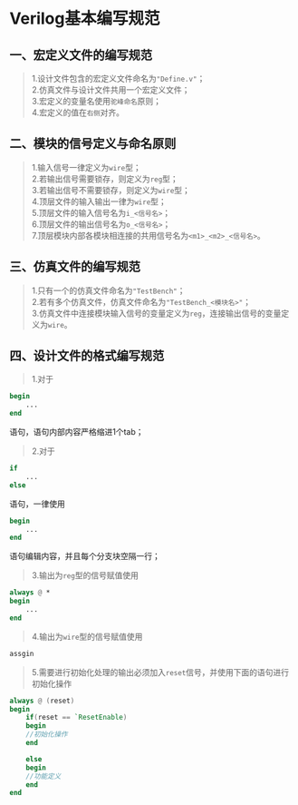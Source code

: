 # Verilog基本编写规范 

## 一、宏定义文件的编写规范  
>1.设计文件包含的宏定义文件命名为`"Define.v"`；  
>2.仿真文件与设计文件共用一个宏定义文件；  
>3.宏定义的变量名使用`驼峰命名`原则；  
>4.宏定义的值在`右侧`对齐。  

## 二、模块的信号定义与命名原则  
>1.输入信号一律定义为`wire`型；  
>2.若输出信号需要锁存，则定义为`reg`型；  
>3.若输出信号不需要锁存，则定义为`wire`型；   
>4.顶层文件的输入输出一律为`wire`型；  
>5.顶层文件的输入信号名为`i_<信号名>`；  
>6.顶层文件的输出信号名为`o_<信号名>`；  
>7.顶层模块内部各模块相连接的共用信号名为`<m1>_<m2>_<信号名>`。  

## 三、仿真文件的编写规范  
>1.只有一个的仿真文件命名为`"TestBench"`；  
>2.若有多个仿真文件，仿真文件命名为`"TestBench_<模块名>"`；  
>3.仿真文件中连接模块输入信号的变量定义为`reg`，连接输出信号的变量定义为`wire`。  

## 四、设计文件的格式编写规范  
>1.对于
```verilog
begin
	...
end
```
语句，语句内部内容严格缩进1个tab；  
>2.对于
```Verilog
if 
	...
else
```
语句，一律使用
```Verilog
begin
	...
end
```
语句编辑内容，并且每个分支块空隔一行；  
>3.输出为`reg`型的信号赋值使用
```Verilog
always @ * 
begin
	...
end
``` 
>4.输出为`wire`型的信号赋值使用
```Verilog
assgin
```

>5.需要进行初始化处理的输出必须加入`reset`信号，并使用下面的语句进行初始化操作
```Verilog
always @ (reset)
begin
	if(reset == `ResetEnable)
	begin
	//初始化操作
	end

	else
	begin
	//功能定义
	end
end
````